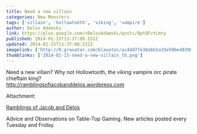 ```yaml
---
title: Need a new villain
categories: New Monsters
tags: ['villain', 'hollowtooth', 'viking', 'vampire']
author: Delos Adamski
link: https://plus.google.com/+DelosAdamski/posts/8ptQFvtLmty
published: 2014-01-15T13:37:08.531Z
updated: 2014-01-15T13:37:08.531Z
imagelink: ['http://0.gravatar.com/blavatar/ac4dd77e38abb1a33e59bed8398321b2?s=200']
thumblinks: ['2014-01-15-need-a-new-villain_tb.png']
---
```


Need a new villain? Why not Hollowtooth, the viking vampire orc pirate chieftain king?<br /><a href="http://ramblingsofjacobanddelos.wordpress.com" class="ot-anchor">http://ramblingsofjacobanddelos.wordpress.com</a>


Attachment:

<a href='http://ramblingsofjacobanddelos.wordpress.com'>Ramblings of Jacob and Delos</a>


Advice and Observations on Table-Top Gaming. New articles posted every Tuesday and Friday.